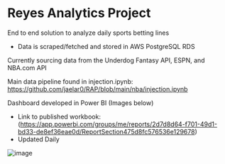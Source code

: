 # Reyes Analytics Project

End to end solution to analyze daily sports betting lines
  - Data is scraped/fetched and stored in AWS PostgreSQL RDS  

Currently sourcing data from the Underdog Fantasy API, ESPN, and NBA.com API

Main data pipeline found in injection.ipynb: https://github.com/jaelar0/RAP/blob/main/nba/injection.ipynb

Dashboard developed in Power BI (Images below) 
  - Link to published workbook: (https://app.powerbi.com/groups/me/reports/2d7d8d64-f701-49d1-bd33-de8ef36eae0d/ReportSection475d8fc576536e129678)
  - Updated Daily

![image](https://user-images.githubusercontent.com/86855972/224614603-aeccc089-7769-432d-8cd4-7b589e8dcbae.png)


